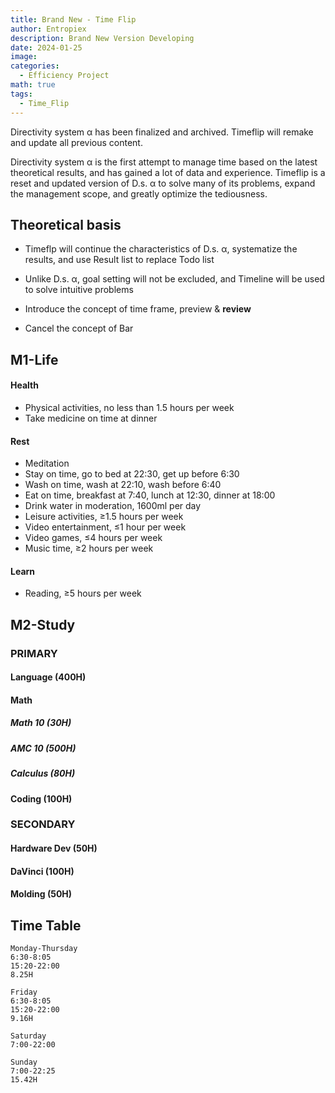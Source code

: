 ```yaml
---
title: Brand New - Time Flip
author: Entropiex
description: Brand New Version Developing
date: 2024-01-25
image: 
categories:
  - Efficiency Project
math: true
tags:
  - Time_Flip
---
```

Directivity system α has been finalized and archived. Timeflip will remake and update all previous content.

Directivity system α is the first attempt to manage time based on the latest theoretical results, and has gained a lot of data and experience. Timeflip is a reset and updated version of D.s. α to solve many of its problems, expand the management scope, and greatly optimize the tediousness.
## Theoretical basis

- Timeflp will continue the characteristics of D.s. α, systematize the results, and use Result list to replace Todo list

- Unlike D.s. α, goal setting will not be excluded, and Timeline will be used to solve intuitive problems

- Introduce the concept of time frame, preview & **review**
- Cancel the concept of Bar

## M1-Life
#### Health

- Physical activities, no less than 1.5 hours per week
- Take medicine on time at dinner
#### Rest

- Meditation
- Stay on time, go to bed at 22:30, get up before 6:30
- Wash on time, wash at 22:10, wash before 6:40
- Eat on time, breakfast at 7:40, lunch at 12:30, dinner at 18:00
- Drink water in moderation, 1600ml per day
- Leisure activities, ≥1.5 hours per week
- Video entertainment, ≤1 hour per week
- Video games, ≤4 hours per week
- Music time, ≥2 hours per week
#### Learn
- Reading, ≥5 hours per week
## M2-Study

### PRIMARY
#### Language (400H)
#### Math
##### Math 10 (30H)

##### AMC 10 (500H)

##### Calculus (80H)

#### Coding (100H)

### SECONDARY
#### Hardware Dev (50H)

#### DaVinci (100H)

#### Molding (50H)

## Time Table

	Monday-Thursday
	6:30-8:05
	15:20-22:00
	8.25H

	Friday
	6:30-8:05
	15:20-22:00
	9.16H

	Saturday
	7:00-22:00

	Sunday
	7:00-22:25
	15.42H